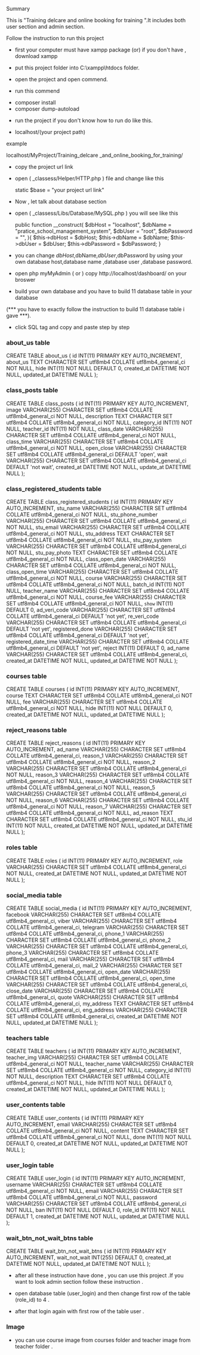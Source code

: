 Summary

This is "Training delcare and online booking for training ".It includes both user section and admin section.


Follow the instruction to run this project 

- first your computer must have xampp package (or) if you don't have , download xampp

- put this project folder into C:\xampp\htdocs folder.

- open the project and open commend.

- run this commend

* composer install
* composer dump-autoload

- run the project 
if you don't know how to run do like this.
* localhost/(your project path)

example

localhost/MyProject/Training_delcare _and_online_booking_for_training/

- copy the project url link

- open ( _classess/Helper/HTTP.php ) file and change like this

    static $base = "your project url link"

- Now , let talk about database section

- open ( _classess/Libs/Database/MySQL.php ) you will see like this 

    public function __construct(
        $dbHost = "localhost",
        $dbName = "pratice_school_management_system",
        $dbUser = "root",
        $dbPassword = "",
    ){
        $this->dbHost = $dbHost;
        $this->dbName = $dbName;
        $this->dbUser = $dbUser;
        $this->dbPassword = $dbPassword;
    }

- you can change $dbHost,$dbName,$dbUser,$dbPassword by using your own database host,database name ,database user ,database password.

- open php myMyAdmin ( or ) copy http://localhost/dashboard/ on your broswer

- build your own database  and you have to build  11 database table in your database 

(*** you have to exactly follow the instruction to build 11 database table i gave ***).

- click SQL tag and copy and paste step by step

### about_us table

CREATE TABLE about_us (
    id INT(11) PRIMARY KEY AUTO_INCREMENT,
    about_us TEXT CHARACTER SET utf8mb4 COLLATE utf8mb4_general_ci NOT NULL,
    hide INT(11) NOT NULL DEFAULT 0,
    created_at DATETIME NOT NULL,
    updated_at DATETIME NULL
);


### class_posts table

CREATE TABLE class_posts (
    id INT(11) PRIMARY KEY AUTO_INCREMENT,
    image VARCHAR(255) CHARACTER SET utf8mb4 COLLATE utf8mb4_general_ci NOT NULL,
    description TEXT CHARACTER SET utf8mb4 COLLATE utf8mb4_general_ci NOT NULL,
    category_id INT(11) NOT NULL,
    teacher_id INT(11) NOT NULL,
    class_date VARCHAR(255) CHARACTER SET utf8mb4 COLLATE utf8mb4_general_ci NOT NULL,
    class_time VARCHAR(255) CHARACTER SET utf8mb4 COLLATE utf8mb4_general_ci NOT NULL,
    open_close VARCHAR(255) CHARACTER SET utf8mb4 COLLATE utf8mb4_general_ci DEFAULT 'open',
    wait VARCHAR(255) CHARACTER SET utf8mb4 COLLATE utf8mb4_general_ci DEFAULT 'not wait',
    created_at DATETIME NOT NULL,
    update_at DATETIME NULL
);

### class_registered_students table

CREATE TABLE class_registered_students  (
    id INT(11) PRIMARY KEY AUTO_INCREMENT,
    stu_name VARCHAR(255) CHARACTER SET utf8mb4 COLLATE utf8mb4_general_ci NOT NULL,
    stu_phone_number VARCHAR(255) CHARACTER SET utf8mb4 COLLATE utf8mb4_general_ci NOT NULL,
    stu_email VARCHAR(255) CHARACTER SET utf8mb4 COLLATE utf8mb4_general_ci NOT NULL,
    stu_address TEXT CHARACTER SET utf8mb4 COLLATE utf8mb4_general_ci NOT NULL,
    stu_pay_system VARCHAR(255) CHARACTER SET utf8mb4 COLLATE utf8mb4_general_ci NOT NULL,
    stu_pay_photo TEXT CHARACTER SET utf8mb4 COLLATE utf8mb4_general_ci NOT NULL,
    class_open_date VARCHAR(255) CHARACTER SET utf8mb4 COLLATE utf8mb4_general_ci NOT NULL,
    class_open_time VARCHAR(255) CHARACTER SET utf8mb4 COLLATE utf8mb4_general_ci NOT NULL,
    course VARCHAR(255) CHARACTER SET utf8mb4 COLLATE utf8mb4_general_ci NOT NULL,
    batch_id INT(11) NOT NULL,
    teacher_name VARCHAR(255) CHARACTER SET utf8mb4 COLLATE utf8mb4_general_ci NOT NULL,
    course_fee VARCHAR(255) CHARACTER SET utf8mb4 COLLATE utf8mb4_general_ci NOT NULL,
    `show` INT(11) DEFAULT 0,
    ad_veri_code VARCHAR(255) CHARACTER SET utf8mb4 COLLATE utf8mb4_general_ci DEFAULT 'not yet',
    re_veri_code VARCHAR(255) CHARACTER SET utf8mb4 COLLATE utf8mb4_general_ci DEFAULT 'not yet',
    registered_done VARCHAR(255) CHARACTER SET utf8mb4 COLLATE utf8mb4_general_ci DEFAULT 'not yet',
    registered_date_time VARCHAR(255) CHARACTER SET utf8mb4 COLLATE utf8mb4_general_ci DEFAULT 'not yet',
    reject INT(11) DEFAULT 0,
    ad_name VARCHAR(255) CHARACTER SET utf8mb4 COLLATE utf8mb4_general_ci,
    created_at DATETIME NOT NULL,
    updated_at DATETIME NOT NULL
);

###  courses table

CREATE TABLE  courses  (
    id INT(11) PRIMARY KEY AUTO_INCREMENT,
    course TEXT CHARACTER SET utf8mb4 COLLATE utf8mb4_general_ci NOT NULL,
    fee VARCHAR(255) CHARACTER SET utf8mb4 COLLATE utf8mb4_general_ci NOT NULL,
    hide INT(11) NOT NULL DEFAULT 0,
    created_at DATETIME NOT NULL,
    updated_at DATETIME NULL
);

### reject_reasons table

CREATE TABLE reject_reasons  (
    id INT(11) PRIMARY KEY AUTO_INCREMENT,
    ad_name VARCHAR(255) CHARACTER SET utf8mb4 COLLATE utf8mb4_general_ci,
    reason_1 VARCHAR(255) CHARACTER SET utf8mb4 COLLATE utf8mb4_general_ci NOT NULL,
    reason_2 VARCHAR(255) CHARACTER SET utf8mb4 COLLATE utf8mb4_general_ci NOT NULL,
    reason_3 VARCHAR(255) CHARACTER SET utf8mb4 COLLATE utf8mb4_general_ci NOT NULL,
    reason_4 VARCHAR(255) CHARACTER SET utf8mb4 COLLATE utf8mb4_general_ci NOT NULL,
    reason_5 VARCHAR(255) CHARACTER SET utf8mb4 COLLATE utf8mb4_general_ci NOT NULL,
    reason_6 VARCHAR(255) CHARACTER SET utf8mb4 COLLATE utf8mb4_general_ci NOT NULL,
    reason_7 VARCHAR(255) CHARACTER SET utf8mb4 COLLATE utf8mb4_general_ci NOT NULL,
    ad_reason TEXT CHARACTER SET utf8mb4 COLLATE utf8mb4_general_ci NOT NULL,
    stu_id INT(11) NOT NULL,
    created_at DATETIME NOT NULL,
    updated_at DATETIME NULL
);

### roles table

CREATE TABLE roles  (
    id INT(11) PRIMARY KEY AUTO_INCREMENT,
    role VARCHAR(255) CHARACTER SET utf8mb4 COLLATE utf8mb4_general_ci NOT NULL,
    created_at DATETIME NOT NULL,
    updated_at DATETIME NOT NULL
);

### social_media table

CREATE TABLE social_media  (
    id INT(11) PRIMARY KEY AUTO_INCREMENT,
    facebook VARCHAR(255) CHARACTER SET utf8mb4 COLLATE utf8mb4_general_ci,
    viber VARCHAR(255) CHARACTER SET utf8mb4 COLLATE utf8mb4_general_ci,
    telegram VARCHAR(255) CHARACTER SET utf8mb4 COLLATE utf8mb4_general_ci,
    phone_1 VARCHAR(255) CHARACTER SET utf8mb4 COLLATE utf8mb4_general_ci,
    phone_2 VARCHAR(255) CHARACTER SET utf8mb4 COLLATE utf8mb4_general_ci,
    phone_3 VARCHAR(255) CHARACTER SET utf8mb4 COLLATE utf8mb4_general_ci,
    mail VARCHAR(255) CHARACTER SET utf8mb4 COLLATE utf8mb4_general_ci,
    mail_2 VARCHAR(255) CHARACTER SET utf8mb4 COLLATE utf8mb4_general_ci,
    open_date VARCHAR(255) CHARACTER SET utf8mb4 COLLATE utf8mb4_general_ci,
    open_time VARCHAR(255) CHARACTER SET utf8mb4 COLLATE utf8mb4_general_ci,
    close_date VARCHAR(255) CHARACTER SET utf8mb4 COLLATE utf8mb4_general_ci,
    quote VARCHAR(255) CHARACTER SET utf8mb4 COLLATE utf8mb4_general_ci,
    my_address TEXT CHARACTER SET utf8mb4 COLLATE utf8mb4_general_ci,
    eng_address VARCHAR(255) CHARACTER SET utf8mb4 COLLATE utf8mb4_general_ci,
    created_at DATETIME NOT NULL,
    updated_at DATETIME NULL
);

### teachers table

CREATE TABLE  teachers  (
    id INT(11) PRIMARY KEY AUTO_INCREMENT,
    teacher_img VARCHAR(255) CHARACTER SET utf8mb4 COLLATE utf8mb4_general_ci NOT NULL,
    teacher_name VARCHAR(255) CHARACTER SET utf8mb4 COLLATE utf8mb4_general_ci NOT NULL,
    category_id INT(11) NOT NULL,
    description TEXT CHARACTER SET utf8mb4 COLLATE utf8mb4_general_ci NOT NULL,
    hide INT(11) NOT NULL DEFAULT 0,
    created_at DATETIME NOT NULL,
    updated_at DATETIME NULL
);

### user_contents table

CREATE TABLE user_contents  (
    id INT(11) PRIMARY KEY AUTO_INCREMENT,
    email VARCHAR(255) CHARACTER SET utf8mb4 COLLATE utf8mb4_general_ci NOT NULL,
    content TEXT CHARACTER SET utf8mb4 COLLATE utf8mb4_general_ci NOT NULL,
    done INT(11) NOT NULL DEFAULT 0,
    created_at DATETIME NOT NULL,
    updated_at DATETIME NOT NULL
);

### user_login table

CREATE TABLE user_login  (
    id INT(11) PRIMARY KEY AUTO_INCREMENT,
    username VARCHAR(255) CHARACTER SET utf8mb4 COLLATE utf8mb4_general_ci NOT NULL,
    email VARCHAR(255) CHARACTER SET utf8mb4 COLLATE utf8mb4_general_ci NOT NULL,
    password VARCHAR(255) CHARACTER SET utf8mb4 COLLATE utf8mb4_general_ci NOT NULL,
    ban INT(11) NOT NULL DEFAULT 0,
    role_id INT(11) NOT NULL DEFAULT 1,
    created_at DATETIME NOT NULL,
    updated_at DATETIME NULL
);


### wait_btn_not_wait_btns table

CREATE TABLE  wait_btn_not_wait_btns  (
    id INT(11) PRIMARY KEY AUTO_INCREMENT,
    wait_not_wait INT(255) DEFAULT 0,
    created_at DATETIME NOT NULL,
    updated_at DATETIME NOT NULL
);

- after  all these instruction have done , you can use this project .If you want to look admin section follow these instruction .

- open  database table (user_login) and then change first row of the table (role_id)  to 4 .
- after that login again with first row of the table user .

### Image 
- you can use course image from courses folder and  teacher image from teacher folder .
